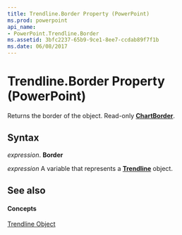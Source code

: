 ```yaml
---
title: Trendline.Border Property (PowerPoint)
ms.prod: powerpoint
api_name:
- PowerPoint.Trendline.Border
ms.assetid: 3bfc2237-65b9-9ce1-8ee7-ccdab89f7f1b
ms.date: 06/08/2017
---
```



# Trendline.Border Property (PowerPoint)

Returns the border of the object. Read-only  **[ChartBorder](PowerPoint.ChartBorder.md)**.


## Syntax

 _expression_. **Border**

 _expression_ A variable that represents a **[Trendline](PowerPoint.Trendline.md)** object.


## See also


#### Concepts


[Trendline Object](PowerPoint.Trendline.md)

